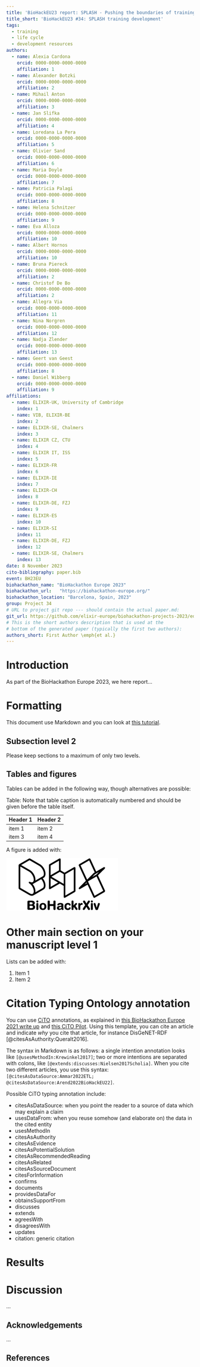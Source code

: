 ```yaml
---
title: 'BioHackEU23 report: SPLASH - Pushing the boundaries of training development'
title_short: 'BioHackEU23 #34: SPLASH training development'
tags:
  - training
  - life cycle
  - development resources
authors:
  - name: Alexia Cardona
    orcid: 0000-0000-0000-0000
    affiliation: 1
  - name: Alexander Botzki
    orcid: 0000-0000-0000-0000
    affiliation: 2
  - name: Mihail Anton
    orcid: 0000-0000-0000-0000
    affiliation: 3
  - name: Jan Slifka
    orcid: 0000-0000-0000-0000
    affiliation: 4
  - name: Loredana La Pera
    orcid: 0000-0000-0000-0000
    affiliation: 5
  - name: Olivier Sand
    orcid: 0000-0000-0000-0000
    affiliation: 6
  - name: Maria Doyle
    orcid: 0000-0000-0000-0000
    affiliation: 7
  - name: Patricia Palagi
    orcid: 0000-0000-0000-0000
    affiliation: 8
  - name: Helena Schnitzer
    orcid: 0000-0000-0000-0000
    affiliation: 9
  - name: Eva Alloza
    orcid: 0000-0000-0000-0000
    affiliation: 10
  - name: Albert Hornos
    orcid: 0000-0000-0000-0000
    affiliation: 10
  - name: Bruna Piereck
    orcid: 0000-0000-0000-0000
    affiliation: 2
  - name: Christof De Bo
    orcid: 0000-0000-0000-0000
    affiliation: 2
  - name: Allegra Via
    orcid: 0000-0000-0000-0000
    affiliation: 11
  - name: Nina Norgren
    orcid: 0000-0000-0000-0000
    affiliation: 12
  - name: Nadja Zlender
    orcid: 0000-0000-0000-0000
    affiliation: 13
  - name: Geert van Geest
    orcid: 0000-0000-0000-0000
    affiliation: 8
  - name: Daniel Wibberg
    orcid: 0000-0000-0000-0000
    affiliation: 9
affiliations:
  - name: ELIXIR-UK, University of Cambridge
    index: 1
  - name: VIB, ELIXIR-BE
    index: 2
  - name: ELIXIR-SE, Chalmers 
    index: 3
  - name: ELIXIR CZ, CTU 
    index: 4
  - name: ELIXIR IT, ISS 
    index: 5
  - name: ELIXIR-FR 
    index: 6
  - name: ELIXIR-IE 
    index: 7
  - name: ELIXIR-CH 
    index: 8
  - name: ELIXIR-DE, FZJ 
    index: 9
  - name: ELIXIR-ES 
    index: 10
  - name: ELIXIR-SI 
    index: 11
  - name: ELIXIR-DE, FZJ
    index: 12
  - name: ELIXIR-SE, Chalmers 
    index: 13
date: 8 November 2023
cito-bibliography: paper.bib
event: BH23EU
biohackathon_name: "BioHackathon Europe 2023"
biohackathon_url:   "https://biohackathon-europe.org/"
biohackathon_location: "Barcelona, Spain, 2023"
group: Project 34
# URL to project git repo --- should contain the actual paper.md:
git_url: https://github.com/elixir-europe/biohackathon-projects-2023/edit/main/34/paper
# This is the short authors description that is used at the
# bottom of the generated paper (typically the first two authors):
authors_short: First Author \emph{et al.}
---
```



# Introduction

As part of the BioHackathon Europe 2023, we here report...

# Formatting

This document use Markdown and you can look at [this tutorial](https://www.markdowntutorial.com/).

## Subsection level 2

Please keep sections to a maximum of only two levels.

## Tables and figures

Tables can be added in the following way, though alternatives are possible:

Table: Note that table caption is automatically numbered and should be
given before the table itself.

| Header 1 | Header 2 |
| -------- | -------- |
| item 1 | item 2 |
| item 3 | item 4 |

A figure is added with:

![Caption for BioHackrXiv logo figure](./biohackrxiv.png)

# Other main section on your manuscript level 1

Lists can be added with:

1. Item 1
2. Item 2

# Citation Typing Ontology annotation

You can use [CiTO](http://purl.org/spar/cito/2018-02-12) annotations, as explained in [this BioHackathon Europe 2021 write up](https://raw.githubusercontent.com/biohackrxiv/bhxiv-metadata/main/doc/elixir_biohackathon2021/paper.md) and [this CiTO Pilot](https://www.biomedcentral.com/collections/cito).
Using this template, you can cite an article and indicate _why_ you cite that article, for instance DisGeNET-RDF [@citesAsAuthority:Queralt2016].

The syntax in Markdown is as follows: a single intention annotation looks like
`[@usesMethodIn:Krewinkel2017]`; two or more intentions are separated
with colons, like `[@extends:discusses:Nielsen2017Scholia]`. When you cite two
different articles, you use this syntax: `[@citesAsDataSource:Ammar2022ETL; @citesAsDataSource:Arend2022BioHackEU22]`.

Possible CiTO typing annotation include:

* citesAsDataSource: when you point the reader to a source of data which may explain a claim
* usesDataFrom: when you reuse somehow (and elaborate on) the data in the cited entity
* usesMethodIn
* citesAsAuthority
* citesAsEvidence
* citesAsPotentialSolution
* citesAsRecommendedReading
* citesAsRelated
* citesAsSourceDocument
* citesForInformation
* confirms
* documents
* providesDataFor
* obtainsSupportFrom
* discusses
* extends
* agreesWith
* disagreesWith
* updates
* citation: generic citation


# Results


# Discussion

...

## Acknowledgements

...

## References

